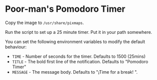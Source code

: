 # Poor-man's Pomodoro Timer

Copy the image to `/usr/share/pixmaps`.

Run the script to set up a 25 minute timer. Put it in your path somewhere.

You can set the following environment variables to modify the default behaviour:

- `TIME` - Number of seconds for the timer. Defaults to 1500 (25mins)
- `TITLE` - The bold first line of the notification. Defaults to "Pomodoro Timer"
- `MESSAGE` - The message body. Defaults to "¡Time for a break!        ".
